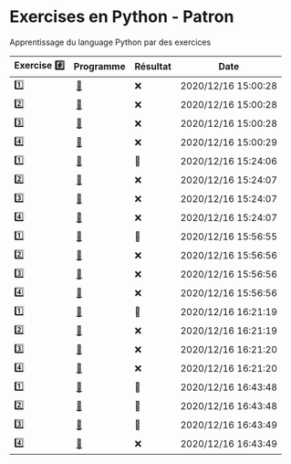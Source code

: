 # Exercises en Python - Patron

Apprentissage du language Python par des exercices

|  Exercise :hash:  |  Programme | Résultat | Date |
|-------------------|------------|----------|------|
| :one: | [:bookmark:](01/programme.py) | :x: | 2020/12/16 15:00:28 |
| :two: | [:bookmark:](02/programme.py) | :x: | 2020/12/16 15:00:28 |
| :three: | [:bookmark:](03/programme.py) | :x: | 2020/12/16 15:00:28 |
| :four: | [:bookmark:](04/programme.py) | :x: | 2020/12/16 15:00:29 |
| :one: | [:bookmark:](01/programme.py) | :tada: | 2020/12/16 15:24:06 |
| :two: | [:bookmark:](02/programme.py) | :x: | 2020/12/16 15:24:07 |
| :three: | [:bookmark:](03/programme.py) | :x: | 2020/12/16 15:24:07 |
| :four: | [:bookmark:](04/programme.py) | :x: | 2020/12/16 15:24:07 |
| :one: | [:bookmark:](01/programme.py) | :tada: | 2020/12/16 15:56:55 |
| :two: | [:bookmark:](02/programme.py) | :x: | 2020/12/16 15:56:56 |
| :three: | [:bookmark:](03/programme.py) | :x: | 2020/12/16 15:56:56 |
| :four: | [:bookmark:](04/programme.py) | :x: | 2020/12/16 15:56:56 |
| :one: | [:bookmark:](01/programme.py) | :tada: | 2020/12/16 16:21:19 |
| :two: | [:bookmark:](02/programme.py) | :x: | 2020/12/16 16:21:19 |
| :three: | [:bookmark:](03/programme.py) | :x: | 2020/12/16 16:21:20 |
| :four: | [:bookmark:](04/programme.py) | :x: | 2020/12/16 16:21:20 |
| :one: | [:bookmark:](01/programme.py) | :tada: | 2020/12/16 16:43:48 |
| :two: | [:bookmark:](02/programme.py) | :tada: | 2020/12/16 16:43:48 |
| :three: | [:bookmark:](03/programme.py) | :tada: | 2020/12/16 16:43:49 |
| :four: | [:bookmark:](04/programme.py) | :x: | 2020/12/16 16:43:49 |
